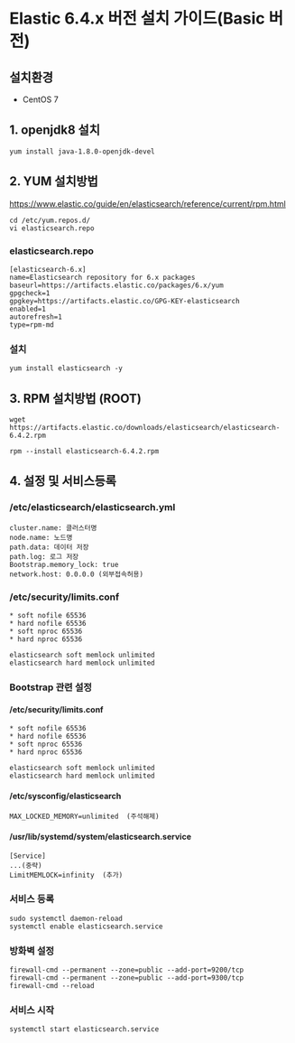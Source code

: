 # Elastic 6.4.x 버전 설치 가이드(Basic 버전)

## 설치환경 
- CentOS 7 



## 1. openjdk8 설치
```
yum install java-1.8.0-openjdk-devel
```


## 2. YUM 설치방법

https://www.elastic.co/guide/en/elasticsearch/reference/current/rpm.html

```
cd /etc/yum.repos.d/
vi elasticsearch.repo
```

### elasticsearch.repo
```
[elasticsearch-6.x]
name=Elasticsearch repository for 6.x packages
baseurl=https://artifacts.elastic.co/packages/6.x/yum
gpgcheck=1
gpgkey=https://artifacts.elastic.co/GPG-KEY-elasticsearch
enabled=1
autorefresh=1
type=rpm-md
```
### 설치 
```
yum install elasticsearch -y
```

## 3. RPM 설치방법 (ROOT)
```
wget https://artifacts.elastic.co/downloads/elasticsearch/elasticsearch-6.4.2.rpm

rpm --install elasticsearch-6.4.2.rpm
```

## 4. 설정 및 서비스등록

### /etc/elasticsearch/elasticsearch.yml

```
cluster.name: 클러스터명
node.name: 노드명
path.data: 데이터 저장
path.log: 로그 저장
Bootstrap.memory_lock: true
network.host: 0.0.0.0 (외부접속허용)
```


### /etc/security/limits.conf  
```
* soft nofile 65536
* hard nofile 65536
* soft nproc 65536
* hard nproc 65536

elasticsearch soft memlock unlimited
elasticsearch hard memlock unlimited

```
### Bootstrap 관련 설정

#### /etc/security/limits.conf 
```
* soft nofile 65536
* hard nofile 65536
* soft nproc 65536
* hard nproc 65536

elasticsearch soft memlock unlimited
elasticsearch hard memlock unlimited
```

#### /etc/sysconfig/elasticsearch

```
MAX_LOCKED_MEMORY=unlimited  (주석해제)
```
#### /usr/lib/systemd/system/elasticsearch.service
```
[Service]
...(중략)
LimitMEMLOCK=infinity  (추가)
```

### 서비스 등록 
```
sudo systemctl daemon-reload
systemctl enable elasticsearch.service
```

### 방화벽 설정 
```
firewall-cmd --permanent --zone=public --add-port=9200/tcp
firewall-cmd --permanent --zone=public --add-port=9300/tcp
firewall-cmd --reload
```

### 서비스 시작
```
systemctl start elasticsearch.service
```

